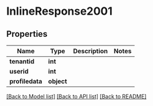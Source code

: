 # InlineResponse2001

## Properties
Name | Type | Description | Notes
------------ | ------------- | ------------- | -------------
**tenantid** | **int** |  | 
**userid** | **int** |  | 
**profiledata** | **object** |  | 

[[Back to Model list]](../README.md#documentation-for-models) [[Back to API list]](../README.md#documentation-for-api-endpoints) [[Back to README]](../README.md)


